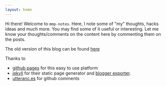 ```yaml
---
layout: home
---
```


Hi there! Welcome to `mmp-notes`. Here, I note some of "my" thoughts, hacks ideas and much more. You may find some of it useful or interesting. Let me know your thoughts/comments on the content here by commenting them on the posts.

The old version of this blog can be found [here](https://mmp-notes.blogspot.com)

Thanks to
- [github pages](https://pages.github.com) for this easy to use platform
- [jekyll](https://jekyllrb.com) for their static page generator and [blogger exporter](https://import.jekyllrb.com/docs/blogger).
- [utteranc.es](https://utteranc.es) for github comments